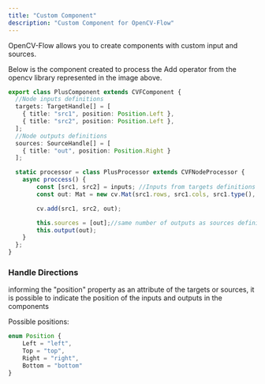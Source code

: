 ```yaml
---
title: "Custom Component"
description: "Custom Component for OpenCV-Flow"
---
```


OpenCV-Flow allows you to create components with custom input and sources.

Below is the component created to process the Add operator from the opencv library represented in the image above.

```typescript
export class PlusComponent extends CVFComponent {
  //Node inputs definitions
  targets: TargetHandle[] = [
    { title: "src1", position: Position.Left },
    { title: "src2", position: Position.Left },
  ];
  //Node outputs definitions
  sources: SourceHandle[] = [
    { title: "out", position: Position.Right }
  ];

  static processor = class PlusProcessor extends CVFNodeProcessor {
    async proccess() {
        const [src1, src2] = inputs; //Inputs from targets definitions
        const out: Mat = new cv.Mat(src1.rows, src1.cols, src1.type(), new cv.Scalar(0));

        cv.add(src1, src2, out);

        this.sources = [out];//same number of outputs as sources definitions
        this.output(out);
    }
  };
}
```


### Handle Directions

informing the "position" property as an attribute of the targets or sources, 
it is possible to indicate the position of the inputs and outputs in the components

Possible positions:
```typescript
enum Position {
    Left = "left",
    Top = "top",
    Right = "right",
    Bottom = "bottom"
}
```
